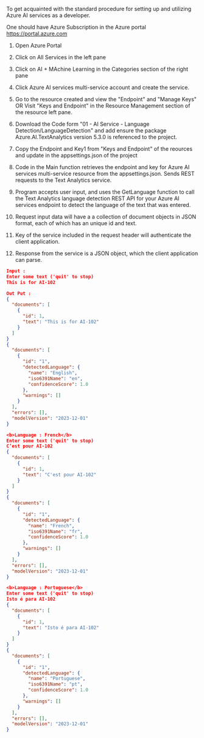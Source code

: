 To get acquainted with the standard procedure for setting up and utilizing Azure AI services as a developer.

One should have Azure Subscription in the Azure portal https://portal.azure.com

1. Open Azure Portal

2. Click on All Services in the left pane

3. Click on AI + MAchine Learning in the Categories section of the right pane

4. Click Azure AI services multi-service account and create the service.

5. Go to the resource created and view the "Endpoint" and "Manage Keys" OR Visit "Keys and Endpoint" in the Resource Management section of the resource left pane.

6. Download the Code form "01 - AI Service - Language Detection/LanguageDetection" and add ensure the package Azure.AI.TextAnalytics version 5.3.0 is referenced to the project.

7. Copy the Endpoint and Key1 from "Keys and Endpoint" of the reources and update in the appsettings.json of the project

8. Code in the Main function retrieves the endpoint and key for Azure AI services multi-service resource from the appsettings.json. Sends REST requests to the Text Analytics service.

9. Program accepts user input, and uses the GetLanguage function to call the Text Analytics language detection REST API for your Azure AI services endpoint to detect the language of the text that was entered.

10. Request input data will have a a collection of document objects in JSON format, each of which has an unique id and text.

11. Key of the service included in the request header will authenticate the client application.

12. Response from the service is a JSON object, which the client application can parse.


```json
Input :
Enter some text ('quit' to stop)
This is for AI-102

Out Put : 
{
  "documents": [
    {
      "id": 1,
      "text": "This is for AI-102"
    }
  ]
}
{
  "documents": [
    {
      "id": "1",
      "detectedLanguage": {
        "name": "English",
        "iso6391Name": "en",
        "confidenceScore": 1.0
      },
      "warnings": []
    }
  ],
  "errors": [],
  "modelVersion": "2023-12-01"
}

<b>Language : French</b>
Enter some text ('quit' to stop)
C’est pour AI-102
{
  "documents": [
    {
      "id": 1,
      "text": "C'est pour AI-102"
    }
  ]
}
{
  "documents": [
    {
      "id": "1",
      "detectedLanguage": {
        "name": "French",
        "iso6391Name": "fr",
        "confidenceScore": 1.0
      },
      "warnings": []
    }
  ],
  "errors": [],
  "modelVersion": "2023-12-01"
}

<b>Language : Portuguese</b>
Enter some text ('quit' to stop)
Isto é para AI-102
{
  "documents": [
    {
      "id": 1,
      "text": "Isto é para AI-102"
    }
  ]
}
{
  "documents": [
    {
      "id": "1",
      "detectedLanguage": {
        "name": "Portuguese",
        "iso6391Name": "pt",
        "confidenceScore": 1.0
      },
      "warnings": []
    }
  ],
  "errors": [],
  "modelVersion": "2023-12-01"
}
```